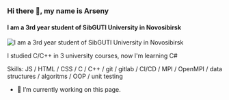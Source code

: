 ### Hi there 👋, my name is Arseny
#### I am a 3rd year student of SibGUTI University in Novosibirsk
![I am a 3rd year student of SibGUTI University in Novosibirsk](https://sibsutis.ru/)

I studied C/C++ in 3 university courses, now I'm learning C#

Skills: JS / HTML / CSS / C / C++ / git / gitlab / CI/CD / MPI / OpenMPI / data structures / algoritms /  OOP / unit testing

- 🔭 I’m currently working on this page. 
